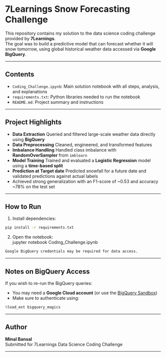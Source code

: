 # 7Learnings Snow Forecasting Challenge

This repository contains my solution to the data science coding challenge provided by **7Learnings**.  
The goal was to build a predictive model that can forecast whether it will snow tomorrow, using global historical weather data accessed via **Google BigQuery**.

---

## Contents

- `Coding_Challenge.ipynb`: Main solution notebook with all steps, analysis, and explanations
- `requirements.txt`: Python libraries needed to run the notebook
- `README.md`: Project summary and instructions

---

## Project Highlights

- **Data Extraction** Queried and filtered large-scale weather data directly using **BigQuery**
- **Data Preprocessing** Cleaned, engineered, and transformed features  
- **Imbalance Handling** Handled class imbalance with **RandomOverSampler** from `imblearn`
- **Model Training** Trained and evaluated a **Logistic Regression** model using a **time-based split**
- **Prediction at Target date** Predicted snowfall for a future date and validated predictions against actual labels
- Achieved strong generalization with an F1-score of ~0.53 and accuracy ~78% on the test set

---

## How to Run

1. Install dependencies:
```bash
pip install -r requirements.txt
```

2. Open the notebook:  
jupyter notebook Coding_Challenge.ipynb
```bash
Google BigQuery credentials may be required for data access.
```
---

## Notes on BigQuery Access

If you wish to re-run the BigQuery queries:
- You may need a **Google Cloud account** (or use the [BigQuery Sandbox](https://cloud.google.com/bigquery/docs/sandbox))
- Make sure to authenticate using:

```python
%load_ext bigquery_magics
```
---

## Author

**Minal Bansal**  
Submitted for 7Learnings Data Science Coding Challenge

---

